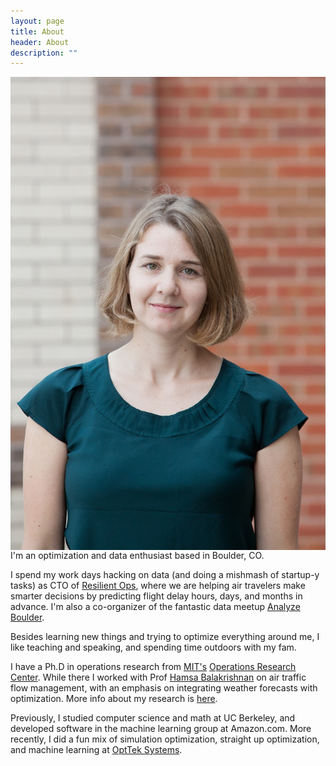 ```yaml
---
layout: page
title: About
header: About
description: ""
---
```

<img style="float: left; margin-right: 20px; width: 50vh;" src="/images/diana_hhh3.jpg"/>

I'm an optimization and data enthusiast based in Boulder, CO. 

I spend my work days hacking on data (and doing a mishmash of startup-y tasks) as CTO of [Resilient Ops](http://resilientops.com), where we are helping air travelers make smarter decisions by predicting flight delay hours, days, and months in advance. I'm also a co-organizer of the fantastic data meetup [Analyze Boulder](http://http://www.meetup.com/Analyze-Boulder/).

Besides learning new things and trying to optimize everything around me, I like teaching and speaking, and spending time outdoors with my fam.

I have a Ph.D in operations research from [MIT's](http://www.mit.edu) [Operations Research Center](http://www.mit.edu/~orc/). While there I worked with Prof [Hamsa Balakrishnan](http://web.mit.edu/hamsa/www/) on air traffic flow management, with an emphasis on integrating weather forecasts with optimization. More info about my research is [here](/research/).

Previously, I studied computer science and math at UC Berkeley, and developed software in the machine learning group at Amazon.com. More recently, I did a fun mix of simulation optimization, straight up optimization, and machine learning at [OptTek Systems](http://opttek.com).
